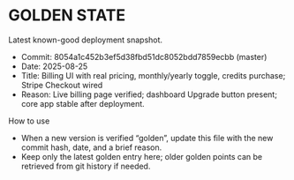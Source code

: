 # GOLDEN STATE

Latest known-good deployment snapshot.

- Commit: 8054a1c452b3ef5d38fbd51dc8052bdd7859ecbb (master)
- Date: 2025-08-25
- Title: Billing UI with real pricing, monthly/yearly toggle, credits purchase; Stripe Checkout wired
- Reason: Live billing page verified; dashboard Upgrade button present; core app stable after deployment.

How to use
- When a new version is verified “golden”, update this file with the new commit hash, date, and a brief reason.
- Keep only the latest golden entry here; older golden points can be retrieved from git history if needed.
